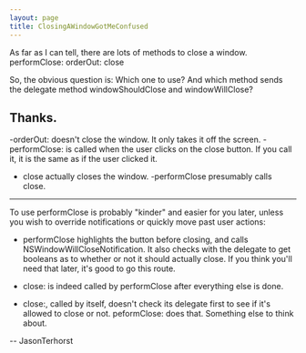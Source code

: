 ```yaml
---
layout: page
title: ClosingAWindowGotMeConfused
---
```


As far as I can tell, there are lots of methods to close a window.
performClose:
orderOut:
close

So, the obvious question is: Which one to use? And which method sends the delegate method windowShouldClose and windowWillClose?

Thanks.
----
-orderOut: doesn't close the window.  It only takes it off the screen.
-performClose: is called when the user clicks on the close button.  If you call it, it is the same as if the user clicked it.
- close actually closes the window.  -performClose presumably calls close.

----

To use performClose is probably "kinder" and easier for you later, unless you wish to override notifications or quickly move past user actions:
- performClose highlights the button before closing, and calls NSWindowWillCloseNotification. It also checks with the delegate to get booleans as to whether or not it should actually close. If you think you'll need that later, it's good to go this route.
- close: is indeed called by performClose after everything else is done.

- close:, called by itself, doesn't check its delegate first to see if it's allowed to close or not. peformClose: does that. Something else to think about.

-- JasonTerhorst

